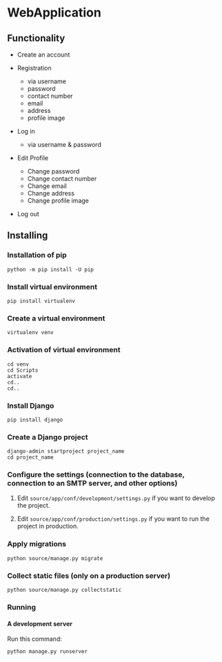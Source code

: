 # WebApplication
## Functionality

- Create an account 
- Registration
    - via username 
    - password
    - contact number
    - email
    - address
    - profile image
    
- Log in
    - via username & password
    
- Edit Profile
    - Change password
    - Change contact number
    - Change email
    - Change address
    - Change profile image

- Log out


## Installing

### Installation of pip

```
python -m pip install -U pip
```

### Install virtual environment

```
pip install virtualenv
```

### Create a virtual environment

```
virtualenv venv
```

### Activation of virtual environment

```
cd venv
cd Scripts 
activate
cd..
cd..
```
### Install Django

```
pip install django
```

### Create a Django project

```
django-admin startproject project_name
cd project_name
```

### Configure the settings (connection to the database, connection to an SMTP server, and other options)

1. Edit `source/app/conf/development/settings.py` if you want to develop the project.

2. Edit `source/app/conf/production/settings.py` if you want to run the project in production.

### Apply migrations

```
python source/manage.py migrate
```

### Collect static files (only on a production server)

```
python source/manage.py collectstatic
```

### Running

#### A development server

Run this command:

```
python manage.py runserver
```


